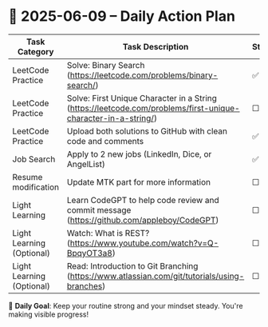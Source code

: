 # 📌 2025-06-09 – Daily Action Plan

| Task Category         | Task Description                                                                 | Status |
|----------------------|------------------------------------------------------------------------------------|--------|
| LeetCode Practice     | Solve: Binary Search (https://leetcode.com/problems/binary-search/)              | ✅      |
| LeetCode Practice     | Solve: First Unique Character in a String (https://leetcode.com/problems/first-unique-character-in-a-string/) | ☐      |
| LeetCode Practice     | Upload both solutions to GitHub with clean code and comments                     | ✅      |
| Job Search            | Apply to 2 new jobs (LinkedIn, Dice, or AngelList)                               | ✅      |
| Resume modification    | Update MTK part for more information                                           | ☐      |
| Light Learning  | Learn CodeGPT to help code review and commit message (https://github.com/appleboy/CodeGPT) | ☐      |
| Light Learning (Optional) | Watch: What is REST? (https://www.youtube.com/watch?v=Q-BpqyOT3a8)            | ☐      |
| Light Learning (Optional) | Read: Introduction to Git Branching (https://www.atlassian.com/git/tutorials/using-branches) | ☐      |

🎯 **Daily Goal**: Keep your routine strong and your mindset steady. You're making visible progress!
